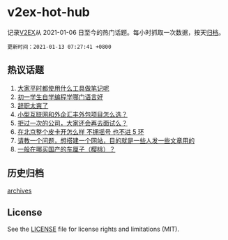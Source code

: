 # v2ex-hot-hub

 记录[V2EX](https://www.v2ex.com/)从 2021-01-06 日至今的热门话题。每小时抓取一次数据，按天[归档](archives)。

 `更新时间：2021-01-13 07:27:41 +0800`

## 热议话题

1. [大家平时都使用什么工具做笔记呢](https://www.v2ex.com/t/744082)
1. [初一学生自学编程学哪门语言好](https://www.v2ex.com/t/744073)
1. [辞职太爽了](https://www.v2ex.com/t/744290)
1. [小型互联网和外企汇丰外包项目怎么选？](https://www.v2ex.com/t/744100)
1. [拒过一次的公司，大家还会再去面试么？](https://www.v2ex.com/t/744059)
1. [在北京整个皮卡开怎么样 不拥摇号 也不进 5 环](https://www.v2ex.com/t/744063)
1. [请教一个问题，想搭建一个网站，目的就是一些人发一些文章用的](https://www.v2ex.com/t/744137)
1. [一般在哪买国产的车厘子（樱桃）？](https://www.v2ex.com/t/744108)

## 历史归档

[archives](archives)

## License

See the [LICENSE](LICENSE) file for license rights and limitations (MIT).
